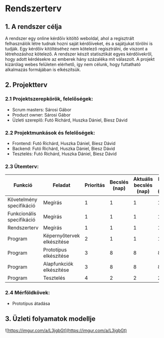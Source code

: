 # Rendszerterv
## 1. A rendszer célja
A rendszer egy online kérdőív kitöltő weboldal, ahol a regisztrált felhasználók létre tudnak hozni saját kérdőíveket, és a sajátjukat törölni is tudják. Egy kérdőív kitöltéséhez nem kötelező regisztrálni, de viszont a létrehozáshoz kötelező. A rendszer készít statisztikát egyes kérdőívekről, hogy adott kérdésekre az emberek hány százaléka mit válaszolt. A projekt kizárólag webes felületen elérhető, így nem célunk, hogy futtatható alkalmazás formájában is elkészítsük.

## 2. Projektterv

### 2.1 Projektszerepkörök, felelőségek:
   * Scrum masters: Sárosi Gábor
   * Product owner: Sárosi Gábor
   * Üzleti szereplő: Futó Richárd, Huszka Dániel, Biesz Dávid
     
### 2.2 Projektmunkások és felelőségek:
   * Frontend: Futó Richárd, Huszka Dániel, Biesz Dávid
   * Backend: Futó Richárd, Huszka Dániel, Biesz Dávid
   * Tesztelés: Futó Richárd, Huszka Dániel, Biesz Dávid
     
### 2.3 Ütemterv:

|Funkció                  | Feladat                                | Prioritás | Becslés (nap) | Aktuális becslés (nap) | Eltelt idő (nap) | Becsült idő (nap) |
|-------------------------|----------------------------------------|-----------|---------------|------------------------|------------------|---------------------|
|Követelmény specifikáció |Megírás                                 |         1 |             1 |                      1 |                1 |                   1 |             
|Funkcionális specifikáció|Megírás                                 |         1 |             1 |                      1 |                1 |                   1 |
|Rendszerterv             |Megírás                                 |         1 |             1 |                      1 |                1 |                   1 |
|Program                  |Képernyőtervek elkészítése              |         2 |             1 |                      1 |                1 |                   1 |
|Program                  |Prototípus elkészítése                  |         3 |             8 |                      8 |                8 |                   8 |
|Program                  |Alapfunkciók elkészítése                |         3 |             8 |                      8 |                8 |                   8 |
|Program                  |Tesztelés                               |         4 |             2 |                      2 |                2 |                   2 |

### 2.4 Mérföldkövek:
   * Prototípus átadása

## 3. Üzleti folyamatok modellje
![https://imgur.com/a/L3jgbGt](https://imgur.com/a/L3jgbGt)
